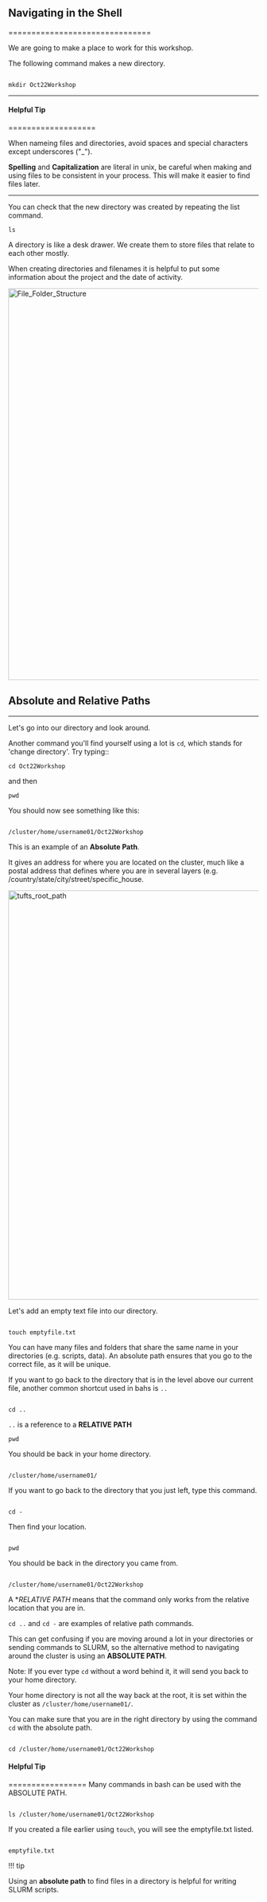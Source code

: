 ## Navigating in the Shell
===============================

We are going to make a place to work for this workshop.

The following command makes a new directory.

```

mkdir Oct22Workshop

```
----------------------

#### Helpful Tip
===================

When nameing files and directories, avoid spaces and special characters except underscores ("_").

**Spelling** and **Capitalization** are literal in unix, be careful when making and using files to be consistent in your process. This will make it easier to find files later.

---------------------

You can check that the new directory was created by repeating the list command.

```
ls

```

A directory is like a desk drawer. We create them to store files that relate to each other mostly.

When creating directories and filenames it is helpful to put some information about the project and the date of activity.


<img width="786" alt="File_Folder_Structure" src="https://user-images.githubusercontent.com/8632603/179539866-ecd6e880-f468-4151-bbaa-149f52c328b4.png">

## Absolute and Relative Paths
-------------------------------

Let's go into our directory and look around.

Another command you'll find yourself using a lot is `cd`, which stands
for 'change directory'.  Try typing::

```
cd Oct22Workshop

```
and then

```
pwd

```

You should now see something like this:

```

/cluster/home/username01/Oct22Workshop

```

This is an example of an **Absolute Path**.

It gives an address for where you are located on the cluster, much like a postal address that defines where you are in several layers (e.g. /country/state/city/street/specific_house.

<img width="821" alt="tufts_root_path" src="https://user-images.githubusercontent.com/8632603/179759502-549b38b0-4957-4105-aee3-8bca4271bf7b.png">

Let's add an empty text file into our directory.

```

touch emptyfile.txt

```

You can have many files and folders that share the same name in your directories (e.g. scripts, data). An absolute path ensures that you go to the correct file, as it will be unique.

If you want to go back to the directory that is in the level above our current file, another common shortcut used in bahs is `..`


```

cd ..

```

`..` is a reference to a **RELATIVE PATH**

```
pwd

```

You should be back in your home directory.

```

/cluster/home/username01/

```

If you want to go back to the directory that you just left, type this command.

```

cd -

```
Then find your location.

```

pwd

```

You should be back in the directory you came from.

```

/cluster/home/username01/Oct22Workshop

```

A **RELATIVE PATH* means that the command only works from the relative location that you are in.

`cd ..` and `cd -` are examples of relative path commands.

This can get confusing if you are moving around a lot in your directories or sending commands to SLURM, so the alternative method to navigating around the cluster is using an **ABSOLUTE PATH**.


Note: If you ever type `cd` without a word behind it, it will send you back to your home directory.

Your home directory is not all the way back at the root, it is set within the cluster as `/cluster/home/username01/`.

You can make sure that you are in the right directory by using the command `cd` with the absolute path.

```

cd /cluster/home/username01/Oct22Workshop

```

#### Helpful Tip
=================
Many commands in bash can be used with the ABSOLUTE PATH.

```

ls /cluster/home/username01/Oct22Workshop

```

If you created a file earlier using `touch`, you will see the emptyfile.txt listed.

```

emptyfile.txt

```

!!! tip

  Using an **absolute path** to find files in a directory is helpful for writing SLURM scripts.


